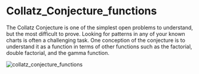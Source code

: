 # Collatz_Conjecture_functions
The Collatz Conjecture is one of the simplest open problems to understand, but the most difficult to prove. Looking for patterns in any of your known charts is often a challenging task. One conception of the conjecture is to understand it as a function in terms of other functions such as the factorial, double factorial, and the gamma function.

![collatz_conjecture_functions](https://user-images.githubusercontent.com/93230178/225809457-9a5f24a1-9a9e-431a-8c70-3d3a4212d2cc.png)
